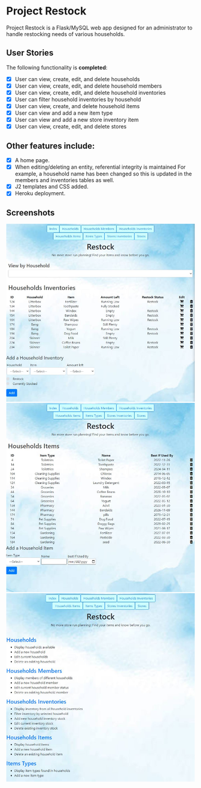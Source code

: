 # Project Restock

Project Restock is a Flask/MySQL web app designed for an administrator to handle restocking needs of various households.

## User Stories

The following functionality is **completed**:

- [x] User can view, create, edit, and delete households
- [x] User can view, create, edit, and delete household members
- [x] User can view, create, edit, and delete household inventories
- [x] User can filter household inventories by household
- [x] User can view, create, and delete household items
- [x] User can view and add a new item type
- [x] User can view and add a new store inventory item
- [x] User can view, create, edit, and delete stores

## Other features include:
- [x] A home page.
- [x] When editing/deleting an entity, referential integrity is maintained
        For example, a household name has been changed so this is updated in the members and inventories tables as well.
- [x] J2 templates and CSS added.
- [x] Heroku deployment.

## Screenshots

<img src='restock2.jpg' title='Household Inventory Page' width='' alt='Household Inventory page' />
<img src='restock3.jpg' title='Household Items Page' width='' alt='Household Items page' />
<img src='restock1.jpg' title='Home Page' width='' alt='Home page' />
